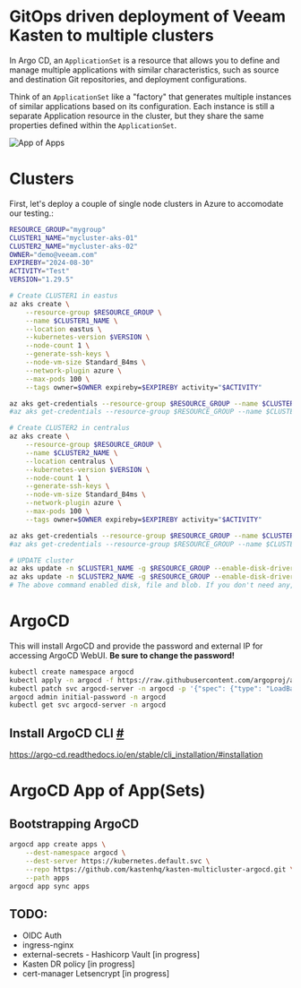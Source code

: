 # GitOps driven deployment of Veeam Kasten to multiple clusters

In Argo CD, an `ApplicationSet` is a resource that allows you to define and manage multiple applications with similar characteristics, such as source and destination Git repositories, and deployment configurations.

Think of an `ApplicationSet` like a "factory" that generates multiple instances of similar applications based on its configuration. Each instance is still a separate Application resource in the cluster, but they share the same properties defined within the `ApplicationSet`.

![App of Apps](image.png)

# Clusters

First, let's deploy a couple of single node clusters in Azure to accomodate our testing.: 

```bash
RESOURCE_GROUP="mygroup"
CLUSTER1_NAME="mycluster-aks-01"
CLUSTER2_NAME="mycluster-aks-02"
OWNER="demo@veeam.com"
EXPIREBY="2024-08-30"
ACTIVITY="Test"
VERSION="1.29.5"

# Create CLUSTER1 in eastus
az aks create \
    --resource-group $RESOURCE_GROUP \
    --name $CLUSTER1_NAME \
    --location eastus \
    --kubernetes-version $VERSION \
    --node-count 1 \
    --generate-ssh-keys \
    --node-vm-size Standard_B4ms \
    --network-plugin azure \
    --max-pods 100 \
    --tags owner=$OWNER expireby=$EXPIREBY activity="$ACTIVITY"

az aks get-credentials --resource-group $RESOURCE_GROUP --name $CLUSTER1_NAME --overwrite-existing
#az aks get-credentials --resource-group $RESOURCE_GROUP --name $CLUSTER1_NAME --overwrite-existing --file $HOME/.kube/contexts/${CLUSTER1_NAME}.yaml

# Create CLUSTER2 in centralus
az aks create \
    --resource-group $RESOURCE_GROUP \
    --name $CLUSTER2_NAME \
    --location centralus \
    --kubernetes-version $VERSION \
    --node-count 1 \
    --generate-ssh-keys \
    --node-vm-size Standard_B4ms \
    --network-plugin azure \
    --max-pods 100 \
    --tags owner=$OWNER expireby=$EXPIREBY activity="$ACTIVITY"

az aks get-credentials --resource-group $RESOURCE_GROUP --name $CLUSTER2_NAME --overwrite-existing
#az aks get-credentials --resource-group $RESOURCE_GROUP --name $CLUSTER2_NAME --overwrite-existing --file $HOME/.kube/contexts/${CLUSTER2_NAME}.yaml

# UPDATE cluster
az aks update -n $CLUSTER1_NAME -g $RESOURCE_GROUP --enable-disk-driver --enable-file-driver --enable-blob-driver --enable-snapshot-controller
az aks update -n $CLUSTER2_NAME -g $RESOURCE_GROUP --enable-disk-driver --enable-file-driver --enable-blob-driver --enable-snapshot-controller
# The above command enabled disk, file and blob. If you don't need any, you can remove it.
```

# ArgoCD
This will install ArgoCD and provide the password and external IP for accessing ArgoCD WebUI.  **Be sure to change the password!**

```bash
kubectl create namespace argocd
kubectl apply -n argocd -f https://raw.githubusercontent.com/argoproj/argo-cd/stable/manifests/install.yaml
kubectl patch svc argocd-server -n argocd -p '{"spec": {"type": "LoadBalancer"}}'
argocd admin initial-password -n argocd
kubectl get svc argocd-server -n argocd
```
## Install ArgoCD CLI [#](#install-argocd-cli)

https://argo-cd.readthedocs.io/en/stable/cli_installation/#installation

# ArgoCD App of App(Sets)
## Bootstrapping ArgoCD

```bash
argocd app create apps \
    --dest-namespace argocd \
    --dest-server https://kubernetes.default.svc \
    --repo https://github.com/kastenhq/kasten-multicluster-argocd.git \
    --path apps  
argocd app sync apps  
```

## TODO:
* OIDC Auth 
* ingress-nginx
* external-secrets - Hashicorp Vault [in progress]
* Kasten DR policy [in progress]
* cert-manager Letsencrypt [in progress]
